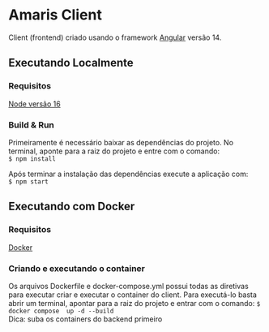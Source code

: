 # Amaris Client

Client (frontend) criado usando o framework [Angular](https://angular.io/docs/) versão 14.

## Executando Localmente

### Requisitos

[Node versão 16](https://nodejs.org/en/download/)  

### Build & Run

Primeiramente é necessário baixar as dependências do projeto. No terminal, aponte para a raiz do projeto e entre com o comando:  
`$ npm install`  

Após terminar a instalação das dependências execute a aplicação com:  
`$ npm start`

## Executando com Docker

### Requisitos

[Docker](https://docs.docker.com/desktop/install/windows-install/)

### Criando e executando o container

Os arquivos Dockerfile e docker-compose.yml possui todas as diretivas para executar criar e executar o container do client. Para executá-lo basta abrir um terminal, apontar para a raiz do projeto e entrar com o comando:
`$ docker compose  up -d --build`  
Dica: suba os containers do backend primeiro
